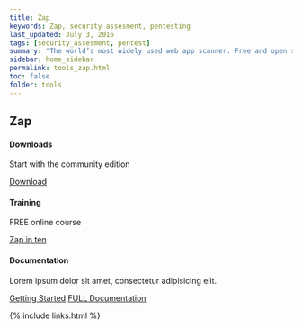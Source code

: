 ```yaml
---
title: Zap
keywords: Zap, security assesment, pentesting
last_updated: July 3, 2016
tags: [security_assesment, pentest] 
summary: "The world’s most widely used web app scanner. Free and open source. Actively maintained by a dedicated international team of volunteers. A GitHub Top 1000 project."
sidebar: home_sidebar
permalink: tools_zap.html
toc: false
folder: tools
---
```




<div class="row">
         <div class="col-lg-12">
             <h2 class="page-header">Zap</h2>
         </div>
         <div class="col-md-3 col-sm-6">
             <div class="panel panel-default text-center">
                 <div class="panel-heading">
                     <span class="fa-stack fa-5x">
                           <i class="fa fa-circle fa-stack-2x text-primary"></i>
                           <i class="fa fa-download fa-stack-1x fa-inverse"></i>
                     </span>
                 </div>
                 <div class="panel-body">
                     <h4>Downloads</h4>
                     <p>Start with the community edition</p>
                     <a href="https://www.zaproxy.org/download/" class="btn btn-primary">Download</a>
                 </div>
             </div>
         </div>
         <div class="col-md-3 col-sm-6">
             <div class="panel panel-default text-center">
                 <div class="panel-heading">
                     <span class="fa-stack fa-5x">
                           <i class="fa fa-circle fa-stack-2x text-primary"></i>
                           <i class="fa fa-graduation-cap fa-stack-1x fa-inverse"></i>
                     </span>
                 </div>
                 <div class="panel-body">
                     <h4>Training</h4>
                     <p>FREE online course</p>
                     <a href="https://www.zaproxy.org/zap-in-ten/" class="btn btn-primary">Zap in ten</a>
                 </div>
             </div>
         </div>
         <div class="col-md-3 col-sm-6">
             <div class="panel panel-default text-center">
                 <div class="panel-heading">
                     <span class="fa-stack fa-5x">
                           <i class="fa fa-circle fa-stack-2x text-primary"></i>
                           <i class="fa fa-book fa-stack-1x fa-inverse"></i>
                     </span>
                 </div>
                 <div class="panel-body">
                     <h4>Documentation</h4>
                     <p>Lorem ipsum dolor sit amet, consectetur adipisicing elit.</p>
                     <a href="https://www.zaproxy.org/getting-started/" class="btn btn-primary">Getting Started</a>
                     <a href="https://www.zaproxy.org/docs/" class="btn btn-primary">FULL Documentation</a>
                 </div>
             </div>
         </div>
</div>



{% include links.html %}

